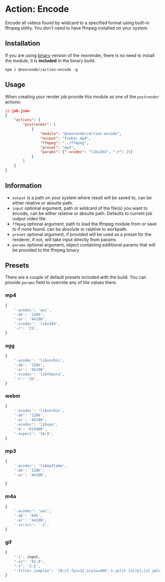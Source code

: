 # Action: Encode

Encode all videos found by wildcard to a specified format using built-in ffmpeg utility. You don't need to have ffmpeg installed on your system.

## Installation

If you are using [binary](https://github.com/inlife/nexrender/releases) version of the nexrender,
there is no need to install the module, it is **included** in the binary build.

```
npm i @nexrender/action-encode -g
```

## Usage

When creating your render job provide this module as one of the `postrender` actions:

```json
// job.json
{
    "actions": {
        "postrender": [
            {
                "module": "@nexrender/action-encode",
                "output": "foobar.mp4",
                "ffmpeg": "../ffmpeg",
                "preset": "mp4",
                "params": {"-vcodec": "libx264", "-r": 25}
            }
        ]
    }
}
```

## Information

* `output` is a path on your system where result will be saved to, can be either relative or absulte path.
* `input` optional argument, path or wildcard of the file(s) you want to encode, can be either relative or absulte path. Defaults to current job output video file.
* `ffmpeg` optional argument, path to load the ffmpeg module from or save to if none found. can be absolute or ralative to workpath.
* `preset` optional argument, if provided will be used as a preset for the renderer, if not, will take input directly from params
* `params` optional argument, object containing additional params that will be provided to the ffmpeg binary

## Presets

There are a couple of default presets included with the build. You can provide `params` field to override any of the values there.

### mp4

```js
{
    '-acodec': 'aac',
    '-ab': '128k',
    '-ar': '44100',
    '-vcodec': 'libx264',
    '-r': '25',
}
```

### ogg

```js
{
    '-acodec': 'libvorbis',
    '-ab': '128k',
    '-ar': '44100',
    '-vcodec': 'libtheora',
    '-r': '25',
}
```

### webm

```js
{
    '-acodec': 'libvorbis',
    '-ab': '128k',
    '-ar': '44100',
    '-vcodec': 'libvpx',
    '-b': '614400',
    '-aspect': '16:9',
}
```

### mp3

```js
{
    '-acodec': 'libmp3lame',
    '-ab': '128k',
    '-ar': '44100',

}
```

### m4a

```js
{
    '-acodec': 'aac',
    '-ab': '64k',
    '-ar': '44100',
    '-strict': '-2',
}
```

### gif

```js
{
    '-i': input,
    "-ss": '61.0',
    "-t": '2.5',
    "-filter_complex": `[0:v] fps=12,scale=480:-1,split [a][b];[a] palettegen [p];[b][p] paletteuse`,
}
```
